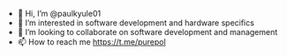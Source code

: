 - 👋 Hi, I’m @paulkyule01
- 👀 I’m interested in software development and hardware specifics
- 💞️ I’m looking to collaborate on software development and management 
- 📫 How to reach me https://t.me/purepol

<!---
paulkyule01/paulkyule01 is a ✨ special ✨ repository because its `README.md` (this file) appears on your GitHub profile.
You can click the Preview link to take a look at your changes.
--->
